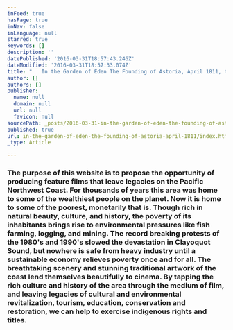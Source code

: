 ```yaml
---
inFeed: true
hasPage: true
inNav: false
inLanguage: null
starred: true
keywords: []
description: ''
datePublished: '2016-03-31T18:57:43.246Z'
dateModified: '2016-03-31T18:57:33.074Z'
title: "   In the Garden of Eden The Founding of Astoria, April 1811, the Tonquin - Mark Myers 6/8 ​The purpose of this website is to propose the opportunity of producing feature films that leave legacies on the Pacific Northwest Coast. For thousands of years this area was home to some of the wealthiest people on the planet. Now it is home to some of the poorest, monetarily that is. Though rich in natural beauty, culture, and history, the poverty of its inhabitants brings rise to environmental pressures like fish farming, logging, and mining. The record breaking protests of the 1980's and 1990's slowed the devastation in Clayoquot Sound, but nowhere is safe from heavy industry until a sustainable economy relieves poverty once and for all. The breathtaking scenery and stunning traditional artwork of the coast lend themselves beautifully to cinema. By tapping the rich culture and history of the area through the medium of film, and leaving legacies of cultural and environmental revitalization, tourism, education, conservation and restoration, we can help to exercise indigenous rights and titles. "
author: []
authors: []
publisher:
  name: null
  domain: null
  url: null
  favicon: null
sourcePath: _posts/2016-03-31-in-the-garden-of-eden-the-founding-of-astoria-april-1811.md
published: true
url: in-the-garden-of-eden-the-founding-of-astoria-april-1811/index.html
_type: Article

---
```

### The purpose of this website is to propose the opportunity of producing feature films that leave legacies on the Pacific Northwest Coast. For thousands of years this area was home to some of the wealthiest people on the planet. Now it is home to some of the poorest, monetarily that is. Though rich in natural beauty, culture, and history, the poverty of its inhabitants brings rise to environmental pressures like fish farming, logging, and mining. The record breaking protests of the 1980's and 1990's slowed the devastation in Clayoquot Sound, but nowhere is safe from heavy industry until a sustainable economy relieves poverty once and for all. The breathtaking scenery and stunning traditional artwork of the coast lend themselves beautifully to cinema. By tapping the rich culture and history of the area through the medium of film, and leaving legacies of cultural and environmental revitalization, tourism, education, conservation and restoration, we can help to exercise indigenous rights and titles.